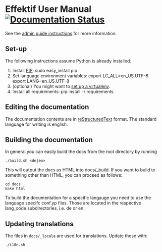 Effektif User Manual [![Documentation Status](https://readthedocs.org/projects/effektif/badge/?version=latest)](https://readthedocs.org/projects/effektif/?badge=latest)
=======

See the [admin guide instructions](https://sites.google.com/a/effektif.com/effektif/general/admin-guide) for more information.

## Set-up

The following instructions assume Python is already installed.

1. Install [PIP](https://pypi.python.org/pypi/pip):
		sudo easy_install pip
2. Set language environment variables:
		export LC_ALL=en_US.UTF-8
		export LANG=en_US.UTF-8
3. (optional) You might want to [set up a virtualenv](http://docs.python-guide.org/en/latest/dev/virtualenvs/).
4. Install all requirements:
		pip install -r requirements

## Editing the documentation

The documentation contents are in [reStructuredText](http://rest-sphinx-memo.readthedocs.org/en/latest/ReST.html) format. The standard language for writing is english.

## Building the documentation

In general you can easily build the docs from the root directory by running

    ./build.sh <de|en>

This will output the docs as HTML into docs/_build. If you want to build to something other than HTML, you can proceed as follows:

	cd docs
	make html

To build the documentation for a specific langauge you need to use the language specifc conf.yp files. Those are located in the respective lang_code subdirectories, i.e. de or en.

## Updating translations

The files in `docs/_locale` are used for translations. Update these with:

	./i18n.sh
